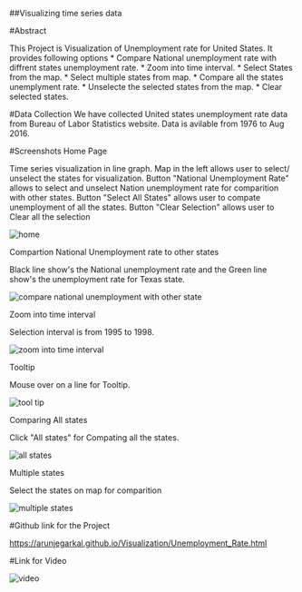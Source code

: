 ##Visualizing time series data

#Abstract

This Project is Visualization of Unemployment rate for United States. 
It provides following options
	* Compare National unemployment rate with diffrent states unemployment rate. 
	* Zoom into time interval. 
	* Select States from the map.
	* Select multiple states from map.
	* Compare all the states unemplyment rate.
	* Unselecte the selected states from the map.
	* Clear selected states.


#Data Collection
We have collected  United states unemployment rate data from Bureau of Labor Statistics website. Data is avilable from 1976 to Aug 2016.

#Screenshots
Home Page

Time series visualization in line graph. Map in the left allows user to select/ unselect the states for visualization. Button "National Unemployment Rate" allows to select and unselect Nation unemployment rate for comparition with other states. Button "Select All States" allows user to compate unemployment of all the states. Button "Clear Selection" allows user to Clear all the selection

![home](https://cloud.githubusercontent.com/assets/22176809/19462573/6a572db8-94b3-11e6-9d35-b7c517f0fc45.png)


Compartion National Unemployment rate to other states 

Black line show's the National unemployment rate and the Green line show's the unemployment rate for Texas state.

![compare national unemployment with other state](https://cloud.githubusercontent.com/assets/22176809/19462582/7f1ce65c-94b3-11e6-8d87-61df9c253906.png)

Zoom into time interval

Selection interval is from 1995 to 1998.

![zoom into time interval](https://cloud.githubusercontent.com/assets/22176809/19462586/8bc7d1b4-94b3-11e6-886e-a5ca23ccae79.png)

Tooltip 

Mouse over on a line for Tooltip.

![tool tip](https://cloud.githubusercontent.com/assets/22176809/19462590/969babe2-94b3-11e6-8e3a-a5e76c246b9c.png)

Comparing All states

Click "All states" for Compating all the states.

![all states](https://cloud.githubusercontent.com/assets/22176809/19462598/a9ee0dca-94b3-11e6-8159-ddb072ec557e.png)
	
Multiple states

Select the states on map for comparition

![multiple states](https://cloud.githubusercontent.com/assets/22176809/19462603/b3aace52-94b3-11e6-8485-5826f2b62a37.png)
	
#Github link for the Project  

https://arunjegarkal.github.io/Visualization/Unemployment_Rate.html

#Link for Video

![video]((https://cloud.githubusercontent.com/assets/22176809/19463747/41bd145e-94bc-11e6-8726-960ab42eb5da.png)(https://youtu.be/MljPfzR2tIM))

